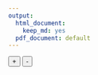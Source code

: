 ```yaml
---
output:
  html_document:
    keep_md: yes
  pdf_document: default
---
```


<style type="text/css">
.main-container {
  max-width: 1800px; !important;
  margin-left: 0;
  margin-right: 0;
}

<style>
  .vis-even {
    background-color: aaaaaa;
  }
  
   .vis-uneven {
    background-color: FFFFFF;
  }
</style>


</style>

<!--html_preserve--><div id="htmlwidget-b889c2d1f636ca7a6c13" class="timevis html-widget" style="width:672px;height:480px;">
<div class="btn-group zoom-menu">
<button type="button" class="btn btn-default btn-lg zoom-in" title="Zoom in">+</button>
<button type="button" class="btn btn-default btn-lg zoom-out" title="Zoom out">-</button>
</div>
</div>
<script type="application/json" data-for="htmlwidget-b889c2d1f636ca7a6c13">{"x":{"items":[{"id":"1","content":"GNU Projekt","start":"1984","group":"1","style":"Background-color: #aaEEaa; border-color: black"},{"id":"2","content":"Free Software Foundation (FSF)","start":"1985","group":"1","style":"Background-color: #aaEEaa; border-color: black"},{"id":"3","content":"GNU General Public License (GPL)","start":"1989","group":"1","style":"Background-color: #aaEEaa; border-color: black"},{"id":"4","content":"Open Geospatial Consortiums (OGC)","start":"1994","group":"2","style":""},{"id":"5","content":"ISO TC 211","start":"1994","group":"2","style":""},{"id":"6","content":"WMO Resolution 40","start":"1996","group":"2","style":""},{"id":"7","content":"Creative Commons (CC)","start":"2001","group":"3","style":"Background-color: #EEEEaa; border-color: black"},{"id":"8","content":"Linux-Klausel im <br/>deutschen Urheberrecht","start":"2002","group":"1","style":"Background-color: #aaEEaa; border-color: black"},{"id":"9","content":"3 weitere „Linux-Klauseln“","start":"2008","group":"1","style":"Background-color: #aaEEaa; border-color: black"},{"id":"10","content":"Open Knowledge Foundation","start":"2004-05-20","group":"3","style":"Background-color: #EEEEaa; border-color: black"},{"id":"11","content":"OpenStreetMap","start":"2004","group":"2","style":""},{"id":"12","content":"BGÖ Schweiz","start":"2004-12-17","group":"3","style":"Background-color: #EEEEaa; border-color: black"},{"id":"13","content":"OSGeo Foundation","start":"2006-02-04","group":"2","style":""},{"id":"14","content":"Sunlight Foundation","start":"2006-04-26","group":"3","style":"Background-color: #EEEEaa; border-color: black"},{"id":"15","content":"Open Definition V 1.0","start":"2006-07","group":"3","style":"Background-color: #EEEEaa; border-color: black"},{"id":"16","content":"Open Public Data Konferenz<\/br> in Sebastopol, USA","start":"2007-12","group":"3","style":"Background-color: #EEEEaa; border-color: black"},{"id":"17","content":"Open Data Commons <br/> PDDL Lizenz","start":"2007-12","group":"3","style":"Background-color: #EEEEaa; border-color: black"},{"id":"18","content":"USA: Memorandum of Transparency and Open Government","start":"2009-01","group":"3","style":"Background-color: #EEEEaa; border-color: black"},{"id":"19","content":"USA: data.gov","start":"2009-05","group":"3","style":"Background-color: #EEEEaa; border-color: black"},{"id":"20","content":"10 Prinzipien für OpenGovData <br/>(Sunglight Foundation)","start":"2010","group":"3","style":"Background-color: #EEEEaa; border-color: black"},{"id":"21","content":"Open Knowledge Foundation<br/>Deutschland e.V., offenedaten.de","start":"2010-05-06","group":"3","style":"Background-color: #EEEEaa; border-color: black"},{"id":"22","content":"Gründung OpenData.ch und<br/>Open Knowledge Forum Österreich","start":"2012","group":"3","style":"Background-color: #EEEEaa; border-color: black"},{"id":"23","content":"G8 Open Data Charter ","start":"2013-06-18","group":"3","style":"Background-color: #EEEEaa; border-color: black"},{"id":"24","content":"Deutschland: Aktionsplan zur <br/>Umsetzung der Open-Data-Charta der G8","start":"2014","group":"3","style":"Background-color: #EEEEaa; border-color: black"}],"groups":[{"id":"1","content":"FLOSS","style":""},{"id":"2","content":"Geoinformation","style":""},{"id":"3","content":"Open Data /<br/> Open Content","style":""}],"showZoom":true,"zoomFactor":0.5,"fit":true,"options":{"zoomMax":756864000000,"zoomMin":189216000000,"orientation":"both","width":"100%"},"height":null,"api":[]},"evals":[],"jsHooks":[]}</script><!--/html_preserve-->


